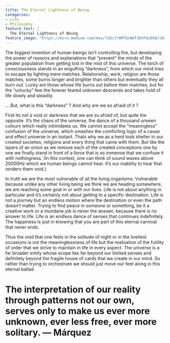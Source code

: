```yaml
---
title: The Eternal Lightness of Being
categories:
- Life
- Philosophy
feature_text: |
  The Eternal Lightness of Being
feature_image: "https://miro.medium.com/max/720/1*mMTQsNmT3DVF8z0XQrz9rw.webp"
---
```


The biggest invention of human beings isn’t controlling fire, but developing the power of reasons and explanations that “prevent” the minds of the greater population from getting lost in the mist of this universe. The torch of consciousness stands in an engulfing “darkness”, from which our mind tries to escape by lighting mere matches. Relationship, work, religion are those matches, some burns longer and brighter than others but eventually they all burn out. Lucky are those whose life burns out before their matches, but for the “unlucky” few the forever feared unknown descends and takes hold of life slowly and steadily.

… But, what is this “darkness” ? And why are we so afraid of it ?

First its not a void or darkness that we are so afraid of, but quite the opposite. It’s the chaos of the universe, the dance of a thousand unseen colours which really intimidates us. We cannot accept the “meaningless” confusion of the universe, which smashes the comforting logic of a cause and effect universe in an instant. Thats why we as a herd took shelter in our created societies, religions and every thing that came with them. But like the layers of an onion as we remove each of the created conceptions one by one we finally stand in front of a force that is so immense that we confuse it with nothingness. (In this context, one can think of sound waves above 20000Hz which we human beings cannot hear. It’s our inability to hear that renders them void.)

In truth we are the most vulnerable of all the living organisms. Vulnerable because unlike any other living being we think we are heading somewhere, we are reaching some goal in or with our lives. Life is not about anything in particular and it’s certainly not about getting to a specific destination. Life is not a journey but an endless motion where the destination or even the path doesn’t matter. Trying to find peace in someone or something, be it a creative work or a mundane job is never the answer, because there is no answer to life. Life is an endless dance of senses that continues indefinitely. The happiness is just in knowing that you are part of this eternal carnival that never ends.

Thus the void that one feels in the solitude of night or in the liveliest occasions is not the meaninglessness of life but the realisation of the futility of order that we strive to maintain in life in every aspect. The universe is a far broader entity whose scope lies far beyond our limited senses and definitely beyond the fragile house of cards that we create in our mind. So rather than trying to orchestrate we should just move our feet along in this eternal ballad.

# The interpretation of our reality through patterns not our own, serves only to make us ever more unknown, ever less free, ever more solitary. — Márquez
